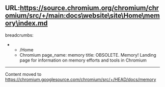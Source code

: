 URL:https://source.chromium.org/chromium/chromium/src/+/main:docs\website\site\Home\memory\index.md
---
breadcrumbs:
- - /Home
  - Chromium
page_name: memory
title: OBSOLETE. Memory!  Landing page for information on memory efforts and tools
  in Chromium
---

Content moved to
<https://chromium.googlesource.com/chromium/src/+/HEAD/docs/memory>
